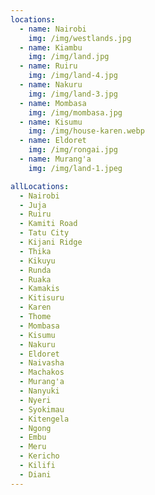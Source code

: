 ```yaml
---
locations:
  - name: Nairobi
    img: /img/westlands.jpg
  - name: Kiambu
    img: /img/land.jpg
  - name: Ruiru
    img: /img/land-4.jpg
  - name: Nakuru
    img: /img/land-3.jpg
  - name: Mombasa
    img: /img/mombasa.jpg
  - name: Kisumu
    img: /img/house-karen.webp
  - name: Eldoret
    img: /img/rongai.jpg
  - name: Murang'a
    img: /img/land-1.jpeg

allLocations:
  - Nairobi
  - Juja
  - Ruiru
  - Kamiti Road
  - Tatu City
  - Kijani Ridge
  - Thika
  - Kikuyu
  - Runda
  - Ruaka
  - Kamakis
  - Kitisuru
  - Karen
  - Thome
  - Mombasa
  - Kisumu
  - Nakuru
  - Eldoret
  - Naivasha
  - Machakos
  - Murang'a
  - Nanyuki
  - Nyeri
  - Syokimau
  - Kitengela
  - Ngong
  - Embu
  - Meru
  - Kericho
  - Kilifi
  - Diani
---
```

